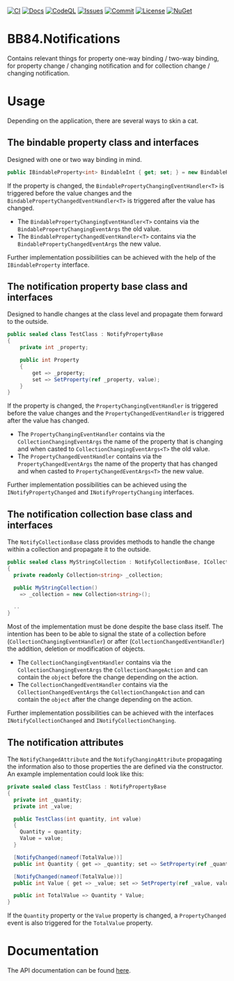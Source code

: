 [![CI](https://github.com/BoBoBaSs84/BB84.Notifications/actions/workflows/ci.yml/badge.svg?branch=main)](https://github.com/BoBoBaSs84/BB84.Notifications/actions/workflows/ci.yml)
[![Docs](https://github.com/BoBoBaSs84/BB84.Notifications/actions/workflows/docs.yml/badge.svg?branch=main)](https://github.com/BoBoBaSs84/BB84.Notifications/actions/workflows/docs.yml)
[![CodeQL](https://github.com/BoBoBaSs84/BB84.Notifications/actions/workflows/codeql.yml/badge.svg?branch=main)](https://github.com/BoBoBaSs84/BB84.Notifications/actions/workflows/codeql.yml)
[![Issues](https://img.shields.io/github/issues/BoBoBaSs84/BB84.Notifications)](https://github.com/BoBoBaSs84/BB84.Notifications/issues)
[![Commit](https://img.shields.io/github/last-commit/BoBoBaSs84/BB84.Notifications)](https://github.com/BoBoBaSs84/BB84.Notifications/commit/main)
[![License](https://img.shields.io/github/license/BoBoBaSs84/BB84.Notifications)](https://github.com/BoBoBaSs84/BB84.Notifications/blob/main/LICENSE)
[![NuGet](https://img.shields.io/nuget/v/BB84.Notifications.svg?logo=nuget&logoColor=white)](https://www.nuget.org/packages/BB84.Notifications)

# BB84.Notifications

Contains relevant things for property one-way binding / two-way binding, for property change / changing notification and for collection change / changing notification.

# Usage

Depending on the application, there are several ways to skin a cat.

## The bindable property class and interfaces

Designed with one or two way binding in mind.

```csharp
public IBindableProperty<int> BindableInt { get; set; } = new BindableProperty<int>(default);
```

If the property is changed, the `BindablePropertyChangingEventHandler<T>` is triggered before the value changes and the `BindablePropertyChangedEventHandler<T>` is triggered after the value has changed.

- The `BindablePropertyChangingEventHandler<T>` contains via the `BindablePropertyChangingEventArgs` the old value.
- The `BindablePropertyChangedEventHandler<T>` contains via the `BindablePropertyChangedEventArgs` the new value.

Further implementation possibilities can be achieved with the help of the `IBindableProperty` interface.

## The notification property base class and interfaces

Designed to handle changes at the class level and propagate them forward to the outside.

```csharp
public sealed class TestClass : NotifyPropertyBase
{
    private int _property;

    public int Property
    {
        get => _property;
        set => SetProperty(ref _property, value);
    }
}
```

If the property is changed, the `PropertyChangingEventHandler` is triggered before the value changes and the `PropertyChangedEventHandler` is triggered after the value has changed.

- The `PropertyChangingEventHandler` contains via the `CollectionChangingEventArgs` the name of the property that is changing and when casted to `CollectionChangingEventArgs<T>` the old value.
- The `PropertyChangedEventHandler` contains via the `PropertyChangedEventArgs` the name of the property that has changed and when casted to `PropertyChangedEventArgs<T>` the new value.

Further implementation possibilities can be achieved using the `INotifyPropertyChanged` and `INotifyPropertyChanging` interfaces.

## The notification collection base class and interfaces

The `NotifyCollectionBase` class provides methods to handle the change within a collection and propagate it to the outside.

```csharp
public sealed class MyStringCollection : NotifyCollectionBase, ICollection<string>
{
  private readonly Collection<string> _collection;

  public MyStringCollection()
    => _collection = new Collection<string>();

  ..
}
```

Most of the implementation must be done despite the base class itself. The intention has been to be able to signal the state of a collection before (`CollectionChangingEventHandler`) or after (`CollectionChangedEventHandler`) the addition, deletion or modification of objects.

- The `CollectionChangingEventHandler` contains via the `CollectionChangingEventArgs` the `CollectionChangeAction` and can contain the `object` before the change depending on the action.
- The `CollectionChangedEventHandler` contains via the `CollectionChangedEventArgs` the `CollectionChangeAction` and can contain the `object` after the change depending on the action.

Further implementation possibilities can be achieved with the interfaces `INotifyCollectionChanged` and `INotifyCollectionChanging`.

## The notification attributes

The `NotifyChangedAttribute` and the `NotifyChangingAttribute` propagating the information also to those properties the are defined via the constructor. An example implementation could look like this:

```csharp
private sealed class TestClass : NotifyPropertyBase
{
  private int _quantity;
  private int _value;

  public TestClass(int quantity, int value)
  {
    Quantity = quantity;
    Value = value;
  }

  [NotifyChanged(nameof(TotalValue))]
  public int Quantity { get => _quantity; set => SetProperty(ref _quantity, value); }

  [NotifyChanged(nameof(TotalValue))]
  public int Value { get => _value; set => SetProperty(ref _value, value); }

  public int TotalValue => Quantity * Value;
}
```

If the `Quantity` property or the `Value` property is changed, a `PropertyChanged` event is also triggered for the `TotalValue` property.

# Documentation

The API documentation can be found [here](https://bobobass84.github.io/BB84.Notifications/).
